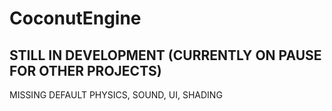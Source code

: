 ﻿# CoconutEngine

## STILL IN DEVELOPMENT (CURRENTLY ON PAUSE FOR OTHER PROJECTS)

MISSING DEFAULT PHYSICS, SOUND, UI, SHADING
